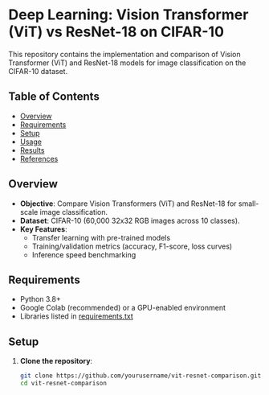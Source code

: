 # Deep Learning: Vision Transformer (ViT) vs ResNet-18 on CIFAR-10

This repository contains the implementation and comparison of Vision Transformer (ViT) and ResNet-18 models for image classification on the CIFAR-10 dataset.

## Table of Contents
- [Overview](#overview)
- [Requirements](#requirements)
- [Setup](#setup)
- [Usage](#usage)
- [Results](#results)
- [References](#references)

## Overview
- **Objective**: Compare Vision Transformers (ViT) and ResNet-18 for small-scale image classification.
- **Dataset**: CIFAR-10 (60,000 32x32 RGB images across 10 classes).
- **Key Features**:
  - Transfer learning with pre-trained models
  - Training/validation metrics (accuracy, F1-score, loss curves)
  - Inference speed benchmarking

## Requirements
- Python 3.8+
- Google Colab (recommended) or a GPU-enabled environment
- Libraries listed in [requirements.txt](requirements.txt)

## Setup
1. **Clone the repository**:
   ```bash
   git clone https://github.com/yourusername/vit-resnet-comparison.git
   cd vit-resnet-comparison
